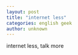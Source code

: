 ```yaml
---
layout: post
title: "internet less"
categories: english geek
author: unknown
---
```


internet less, talk more

